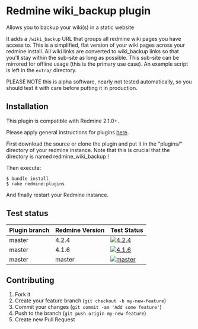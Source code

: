 Redmine wiki_backup plugin
======================

Allows you to backup your wiki(s) in a static website

It adds a `/wiki_backup` URL that groups all redmine wiki pages you have access to. This is a simplified, flat version of your wiki
pages across your redmine install. All wiki links are converted to wiki_backup links so that you'll stay within the sub-site as long
as possible. This sub-site can be mirrored for offline usage (this is the primary use case). An example script is left in the
`extra/` directory.

PLEASE NOTE this is alpha software, nearly not tested automatically, so you should test it with care before putting it in production.

Installation
------------

This plugin is compatible with Redmine 2.1.0+.

Please apply general instructions for plugins [here](http://www.redmine.org/wiki/redmine/Plugins).

First download the source or clone the plugin and put it in the "plugins/" directory of your redmine instance. Note that this is crucial that the directory is named redmine_wiki_backup !

Then execute:

    $ bundle install
    $ rake redmine:plugins

And finally restart your Redmine instance.

Test status
-----------

|Plugin branch| Redmine Version   | Test Status      |
|-------------|-------------------|------------------|
|master       | 4.2.4             | [![4.2.4][1]][5] |  
|master       | 4.1.6             | [![4.1.6][2]][5] |
|master       | master            | [![master][4]][5]|

[1]: https://github.com/jbbarth/redmine_wiki_backup/actions/workflows/4_2_4.yml/badge.svg
[2]: https://github.com/jbbarth/redmine_wiki_backup/actions/workflows/4_1_6.yml/badge.svg
[4]: https://github.com/jbbarth/redmine_wiki_backup/actions/workflows/master.yml/badge.svg
[5]: https://github.com/jbbarth/redmine_wiki_backup/actions

Contributing
------------

1. Fork it
2. Create your feature branch (`git checkout -b my-new-feature`)
3. Commit your changes (`git commit -am 'Add some feature'`)
4. Push to the branch (`git push origin my-new-feature`)
5. Create new Pull Request
